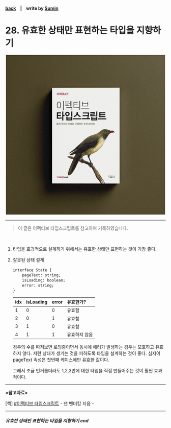 #### [back](../../README.md) &nbsp;&nbsp; | &nbsp;&nbsp; write by [Sumin][sumin]

# 28. 유효한 상태만 표현하는 타입을 지향하기

<p align="center" style="width:500px; margin: 0 auto">
    <img src="../../image/main.png">
</p>

---

> 이 글은 이펙티브 타입스크립트를 참고하여 기록하였습니다.

<br>

1. 타입을 효과적으로 설계하기 위해서는 유효한 상태만 표현하는 것이 가장 좋다.
2. 잘못된 상태 설계
    
    ```tsx
    interface State {
    	pageText: string;
    	isLoading: boolean;
    	error: string;
    }
    ```
    
    | idx | isLoading | error | 유효한가? |
    | --- | --- | --- | --- |
    | 1 | 0 | 0 | 유효함 |
    | 2 | 0 | 1 | 유효함 |
    | 3 | 1 | 0 | 유효함 |
    | 4 | 1 | 1 | 유효하지 않음 |
    
    경우의 수를 따져보면 로딩중이면서 동시에 에러가 발생하는 경우는 모호하고 유효하지 않다. 저런 상태가 생기는 것을 피하도록 타입을 설계하는 것이 좋다.  심지어 pageText 속성은 첫번째 케이스에만 유효한 값이다.
    
    그래서 조금 번거롭더라도 1,2,3번에 대한 타입을 직접 만들어주는 것이 훨씬 효과적이다.

---

<strong><참고자료></strong>

[책] [#이펙티브 타입스크립트][effective-typescript] - 댄 밴더캄 지음 -

---

##### 유효한 상태만 표현하는 타입을 지향하기 end

[effective-typescript]: https://www.aladin.co.kr/shop/wproduct.aspx?ItemId=273193135&start=slayer
[sangcho]: https://github.com/SangchoKim
[taeHyen]: https://github.com/Tap-Kim
[kangHyen]: https://github.com/NacreousCloud
[sumin]: https://github.com/ttumzzi
